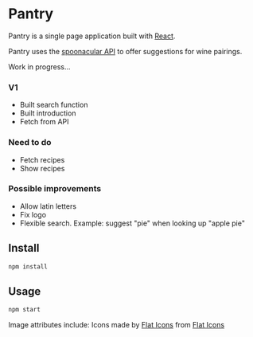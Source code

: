 # Pantry

Pantry is a single page application built with [React](http://reactjs.org/). 

Pantry uses the [spoonacular API](https://spoonacular.com) to offer suggestions for wine pairings.

Work in progress...

### V1

* Built search function
* Built introduction
* Fetch from API

### Need to do

* Fetch recipes
* Show recipes

### Possible improvements

* Allow latin letters
* Fix logo
* Flexible search. Example: suggest "pie" when looking up "apple pie"

## Install

```bash
npm install
```

## Usage

```bash
npm start
```

Image attributes include: 
Icons made by [Flat Icons](https://www.flaticon.com/authors/flat-icons) from [Flat Icons](www.flaticon.com)</a></div>


<!-- Image attributes include: 
https://unsplash.com/@brookelark
https://unsplash.com/@irynamykhaylova
https://unsplash.com/@zanilic
https://unsplash.com/@felishks
https://www.pexels.com/@breakingpic
https://www.pexels.com/@natureday
https://www.flaticon.com/
-->

